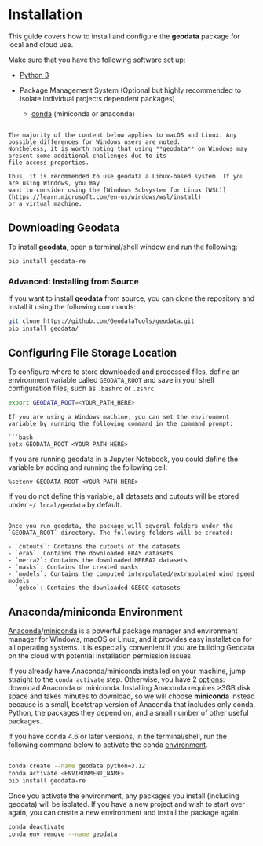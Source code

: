 # Installation

This guide covers how to install and configure the **geodata** package for local and cloud use.

Make sure that you have the following software set up:

* [Python 3](https://www.python.org/downloads/)

* Package Management System (Optional but highly recommended to isolate individual projects dependent packages)
  - [conda](https://docs.conda.io/projects/conda/en/latest/) (miniconda or anaconda)


```{note}

The majority of the content below applies to macOS and Linux. Any possible differences for Windows users are noted.
Nontheless, it is worth noting that using **geodata** on Windows may present some additional challenges due to its
file access properties.

Thus, it is recommended to use geodata a Linux-based system. If you are using Windows, you may
want to consider using the [Windows Subsystem for Linux (WSL)](https://learn.microsoft.com/en-us/windows/wsl/install)
or a virtual machine.
```

## Downloading Geodata

To install **geodata**, open a terminal/shell window and run the following:

```bash
pip install geodata-re
```

### Advanced: Installing from Source

If you want to install **geodata** from source, you can clone the repository and install it using the following commands:

```bash
git clone https://github.com/GeodataTools/geodata.git
pip install geodata/
```

## Configuring File Storage Location

To configure where to store downloaded and processed files, define an environment variable called `GEODATA_ROOT` and save in your shell configuration files, such as `.bashrc` or `.zshrc`:

```bash
export GEODATA_ROOT=<YOUR_PATH_HERE>
```

```{note}
If you are using a Windows machine, you can set the environment variable by running the following command in the command prompt:

```bash
setx GEODATA_ROOT <YOUR PATH HERE>
```

If you are running geodata in a Jupyter Notebook, you could define the variable by adding and running the following cell:
```
%setenv GEODATA_ROOT <YOUR PATH HERE>
```

If you do not define this variable, all datasets and cutouts will be stored under `~/.local/geodata` by default.

```{note}

Once you run geodata, the package will several folders under the `GEODATA_ROOT` directory. The following folders will be created:

- `cutouts`: Contains the cutouts of the datasets
- `era5`: Contains the downloaded ERA5 datasets
- `merra2`: Contains the downloaded MERRA2 datasets
- `masks`: Contains the created masks
- `models`: Contains the computed interpolated/extrapolated wind speed models
- `gebco`: Contains the downloaded GEBCO datasets
```


## Anaconda/miniconda Environment

[Anaconda](https://www.anaconda.com/download)/[miniconda](https://docs.conda.io/en/latest/miniconda.html) is a powerful package manager and environment manager for Windows, macOS or Linux, and it provides easy installation for all operating systems. It is especially convenient if you are building Geodata on the cloud with potential installation permission issues.

If you already have Anaconda/miniconda installed on your machine, jump straight to the `conda activate` step. Otherwise, you have 2 [options](https://conda.io/projects/conda/en/latest/user-guide/install/download.html#anaconda-or-miniconda): download Anaconda or miniconda. Installing Anaconda requires >3GB disk space and takes minutes to download, so we will choose **miniconda** instead because is a small, bootstrap version of Anaconda that includes only conda, Python, the packages they depend on, and a small number of other useful packages.

If you have conda 4.6 or later versions, in the terminal/shell, run the following command below to activate the conda [environment](https://docs.conda.io/projects/conda/en/latest/user-guide/getting-started.html#managing-environments).

```bash

conda create --name geodata python=3.12
conda activate <ENVIRONMENT_NAME>
pip install geodata-re
```

Once you activate the environment, any packages you install (including geodata) will be isolated.
If you have a new project and wish to start over again, you can create a new environment and install the package again.

```bash
conda deactivate
conda env remove --name geodata
```
